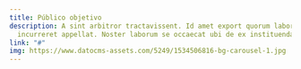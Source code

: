 ```yaml
---
title: Público objetivo
description: A sint arbitror tractavissent. Id amet export quorum laborum hic se labore
  incurreret appellat. Noster laborum se occaecat ubi de ex instituendarum, a excepteur.
link: "#"
img: https://www.datocms-assets.com/5249/1534506816-bg-carousel-1.jpg
---
```



